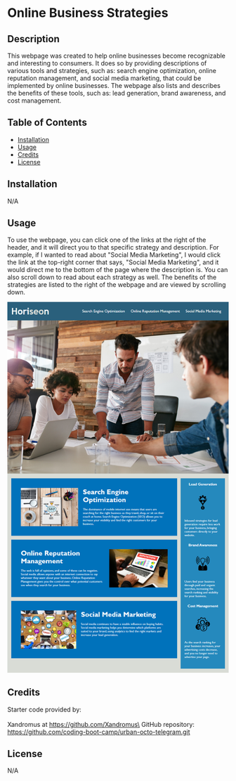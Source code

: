 # Online Business Strategies

## Description

This webpage was created to help online businesses become recognizable and interesting to consumers.  It does so by providing descriptions of various tools and strategies, such as: search engine optimization, online reputation management, and social media marketing, that could be implemented by online businesses. The webpage also lists and describes the benefits of these tools, such as: lead generation, brand awareness, and cost management.  

## Table of Contents

- [Installation](#installation)
- [Usage](#usage)
- [Credits](#credits)
- [License](#license)

## Installation

N/A

## Usage

To use the webpage, you can click one of the links at the right of the header, and it will direct you to that specific strategy and description. For example, if I wanted to read about "Social Media Marketing", I would click the link at the top-right corner that says, "Social Media Marketing", and it would direct me to the bottom of the page where the description is. You can also scroll down to read about each strategy as well. The benefits of the strategies are listed to the right of the webpage and are viewed by scrolling down.

![alt text](assets/images/demo.png)

## Credits

Starter code provided by:\
<br/>Xandromus at https://github.com/Xandromus\
GitHub repository: https://github.com/coding-boot-camp/urban-octo-telegram.git

## License

N/A